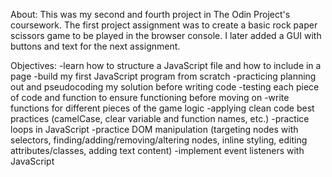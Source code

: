 About:
This was my second and fourth project in The Odin Project's coursework. The first project assignment was to create a basic rock paper scissors game to be played in the browser console. I later added a GUI with buttons and text for the next assignment.

Objectives:
-learn how to structure a JavaScript file and how to include in a page
-build my first JavaScript program from scratch
-practicing planning out and pseudocoding my solution before writing code
-testing each piece of code and function to ensure functioning before moving on
-write functions for different pieces of the game logic
-applying clean code best practices (camelCase, clear variable and function names, etc.)
-practice loops in JavaScript
-practice DOM manipulation (targeting nodes with selectors, finding/adding/removing/altering nodes, inline styling, editing attributes/classes, adding text content)
-implement event listeners with JavaScript